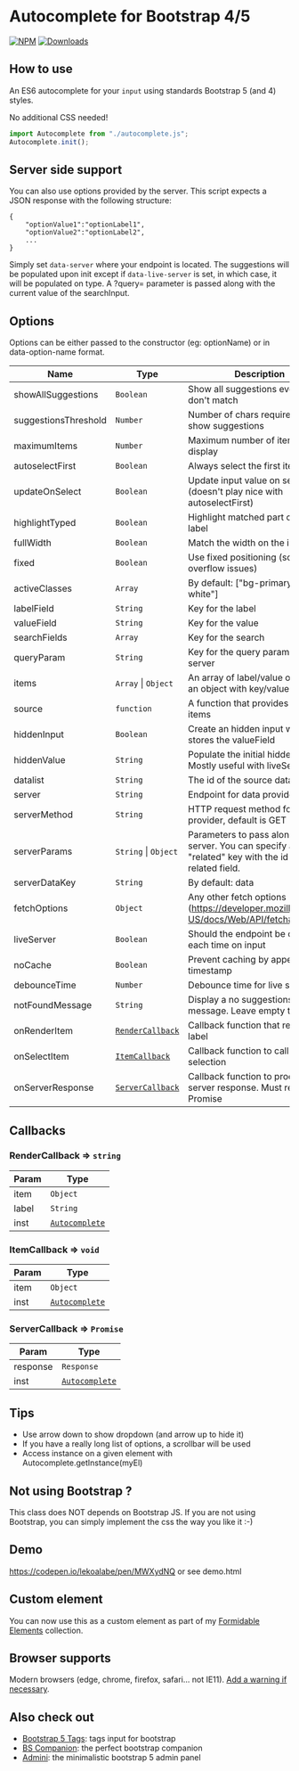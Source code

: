 # Autocomplete for Bootstrap 4/5

[![NPM](https://nodei.co/npm/bootstrap5-autocomplete.png?mini=true)](https://nodei.co/npm/bootstrap5-autocomplete/)
[![Downloads](https://img.shields.io/npm/dt/bootstrap5-autocomplete.svg)](https://www.npmjs.com/package/bootstrap5-autocomplete)

## How to use

An ES6 autocomplete for your `input` using standards Bootstrap 5 (and 4) styles.

No additional CSS needed!

```js
import Autocomplete from "./autocomplete.js";
Autocomplete.init();
```

## Server side support

You can also use options provided by the server. This script expects a JSON response with the following structure:

```
{
    "optionValue1":"optionLabel1",
    "optionValue2":"optionLabel2",
    ...
}
```

Simply set `data-server` where your endpoint is located. The suggestions will be populated upon init except if `data-live-server` is set, in which case, it will be populated on type. A ?query= parameter is passed along with the current value of the searchInput.

## Options

Options can be either passed to the constructor (eg: optionName) or in data-option-name format.

| Name                 | Type                                           | Description                                                                                             |
| -------------------- | ---------------------------------------------- | ------------------------------------------------------------------------------------------------------- |
| showAllSuggestions   | <code>Boolean</code>                           | Show all suggestions even if they don't match                                                           |
| suggestionsThreshold | <code>Number</code>                            | Number of chars required to show suggestions                                                            |
| maximumItems         | <code>Number</code>                            | Maximum number of items to display                                                                      |
| autoselectFirst      | <code>Boolean</code>                           | Always select the first item                                                                            |
| updateOnSelect       | <code>Boolean</code>                           | Update input value on selection (doesn't play nice with autoselectFirst)                                |
| highlightTyped       | <code>Boolean</code>                           | Highlight matched part of the label                                                                     |
| fullWidth            | <code>Boolean</code>                           | Match the width on the input field                                                                      |
| fixed                | <code>Boolean</code>                           | Use fixed positioning (solve overflow issues)                                                           |
| activeClasses        | <code>Array</code>                             | By default: ["bg-primary", "text-white"]                                                                |
| labelField           | <code>String</code>                            | Key for the label                                                                                       |
| valueField           | <code>String</code>                            | Key for the value                                                                                       |
| searchFields         | <code>Array</code>                             | Key for the search                                                                                      |
| queryParam           | <code>String</code>                            | Key for the query parameter for server                                                                  |
| items                | <code>Array</code> \| <code>Object</code>      | An array of label/value objects or an object with key/values                                            |
| source               | <code>function</code>                          | A function that provides the list of items                                                              |
| hiddenInput          | <code>Boolean</code>                           | Create an hidden input which stores the valueField                                                      |
| hiddenValue          | <code>String</code>                            | Populate the initial hidden value. Mostly useful with liveServer.                                       |
| datalist             | <code>String</code>                            | The id of the source datalist                                                                           |
| server               | <code>String</code>                            | Endpoint for data provider                                                                              |
| serverMethod         | <code>String</code>                            | HTTP request method for data provider, default is GET                                                   |
| serverParams         | <code>String</code> \| <code>Object</code>     | Parameters to pass along to the server. You can specify a "related" key with the id of a related field. |
| serverDataKey        | <code>String</code>                            | By default: data                                                                                        |
| fetchOptions         | <code>Object</code>                            | Any other fetch options (https://developer.mozilla.org/en-US/docs/Web/API/fetch#syntax)                 |
| liveServer           | <code>Boolean</code>                           | Should the endpoint be called each time on input                                                        |
| noCache              | <code>Boolean</code>                           | Prevent caching by appending a timestamp                                                                |
| debounceTime         | <code>Number</code>                            | Debounce time for live server                                                                           |
| notFoundMessage      | <code>String</code>                            | Display a no suggestions found message. Leave empty to disable                                          |
| onRenderItem         | [<code>RenderCallback</code>](#RenderCallback) | Callback function that returns the label                                                                |
| onSelectItem         | [<code>ItemCallback</code>](#ItemCallback)     | Callback function to call on selection                                                                  |
| onServerResponse     | [<code>ServerCallback</code>](#ServerCallback) | Callback function to process server response. Must return a Promise                                     |

## Callbacks

### RenderCallback ⇒ <code>string</code>

| Param | Type                                       |
| ----- | ------------------------------------------ |
| item  | <code>Object</code>                        |
| label | <code>String</code>                        |
| inst  | [<code>Autocomplete</code>](#Autocomplete) |

<a name="ItemCallback"></a>

### ItemCallback ⇒ <code>void</code>

| Param | Type                                       |
| ----- | ------------------------------------------ |
| item  | <code>Object</code>                        |
| inst  | [<code>Autocomplete</code>](#Autocomplete) |

<a name="ServerCallback"></a>

### ServerCallback ⇒ <code>Promise</code>

| Param    | Type                                       |
| -------- | ------------------------------------------ |
| response | <code>Response</code>                      |
| inst     | [<code>Autocomplete</code>](#Autocomplete) |

## Tips

- Use arrow down to show dropdown (and arrow up to hide it)
- If you have a really long list of options, a scrollbar will be used
- Access instance on a given element with Autocomplete.getInstance(myEl)

## Not using Bootstrap ?

This class does NOT depends on Bootstrap JS. If you are not using Bootstrap, you can simply implement the css
the way you like it :-)

## Demo

https://codepen.io/lekoalabe/pen/MWXydNQ or see demo.html

## Custom element

You can now use this as a custom element as part of my [Formidable Elements](https://github.com/lekoala/formidable-elements) collection.

## Browser supports

Modern browsers (edge, chrome, firefox, safari... not IE11). [Add a warning if necessary](https://github.com/lekoala/nomodule-browser-warning.js/).

## Also check out

- [Bootstrap 5 Tags](https://github.com/lekoala/bootstrap5-tags): tags input for bootstrap
- [BS Companion](https://github.com/lekoala/bs-companion): the perfect bootstrap companion
- [Admini](https://github.com/lekoala/admini): the minimalistic bootstrap 5 admin panel
